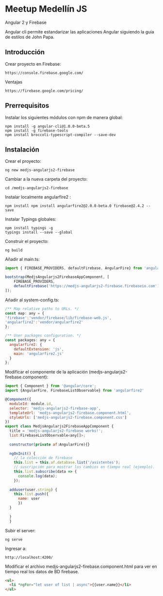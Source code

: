 # Meetup Medellín JS

Angular 2 y Firebase

Angular cli permite estandarizar las aplicaciones Angular siguiendo la guía de estilos de John Papa.

## Introducción

Crear proyecto en Firebase: 
```
https://console.firebase.google.com/
```

Ventajas
```
https://firebase.google.com/pricing/
```

## Prerrequisitos

Instalar los siguientes módulos con npm de manera global:
```console
npm install -g angular-cli@1.0.0-beta.5
npm install -g firebase-tools
npm install broccoli-typescript-compiler --save-dev
```

## Instalación

Crear el proyecto:  
```console
ng new medjs-angularjs2-firebase
```

Cambiar a la nueva carpeta del proyecto: 
```console
cd /medjs-angularjs2-firebase
```

Instalar localmente angularfire2 : 
```console
npm install npm install angularfire2@2.0.0-beta.0 firebase@2.4.2 --save
```

Instalar Typings globales:
```console
npm install typings -g
typings install --save --global
```

Construir el proyecto:
```console
ng build
```

Añadir al main.ts:
```javascript
import { FIREBASE_PROVIDERS, defaultFirebase, AngularFire} from 'angularfire2';

bootstrap(MedjsAngularjs2FirebaseAppComponent, [
	FIREBASE_PROVIDERS,
	defaultFirebase('https://medjs-angularjs2-firebase.firebaseio.com')
]);
```

Añadir al system-config.ts:
```javascript
/** Map relative paths to URLs. */
const map: any = {
'firebase':'vendor/firebase/lib/firebase-web.js',
'angularfire2':'vendor/angularfire2'
};

/** User packages configuration. */
const packages: any = {
  angularfire2: {
    defaultExtension: 'js',
	main: 'angularfire2.js'
  }
};
```

Modificar el componente de la aplicación (medjs-angularjs2-firebase.component):
```javascript
import { Component } from '@angular/core';
import {AngularFire, FirebaseListObservable} from 'angularfire2'

@Component({
  moduleId: module.id,
  selector: 'medjs-angularjs2-firebase-app',
  templateUrl: 'medjs-angularjs2-firebase.component.html',
  styleUrls: ['medjs-angularjs2-firebase.component.css']
})
export class MedjsAngularjs2FirebaseAppComponent {
  title = 'medjs-angularjs2-firebase works!';
  list:FirebaseListObservable<any[]>;
  
  constructor(private af:AngularFire){}
  
  ngOnInit() {
    // la colección de firebase
    this.list = this.af.database.list('/asistentes');  
	// suscripción para mostrar los cambios en tiempo real (ejemplo).
	this.list.subscribe(data => {
	  console.log(data);
	});
	
  adduser(user.string) {
    this.list.push({
      name: user
	  })
  }
	
  }
  }
```

Subir el server:
```console
ng serve
````

Ingresar a:
```
http://localhost:4200/
```

Modificar el archivo medjs-angularjs2-firebase.component.html para ver en tiempo real los datos de BD firebase.
```html
<ul>
  <li *ngFor="let user of list | async">{{user.name}}</li>
</ul>
```
